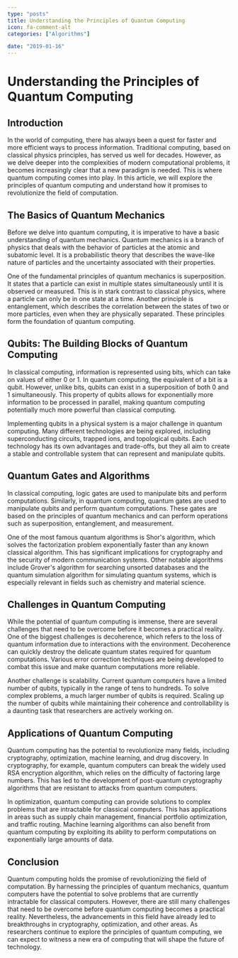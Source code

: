```yaml
---
type: "posts"
title: Understanding the Principles of Quantum Computing
icon: fa-comment-alt
categories: ["Algorithms"]

date: "2019-01-16"
---
```




# Understanding the Principles of Quantum Computing

## Introduction

In the world of computing, there has always been a quest for faster and more efficient ways to process information. Traditional computing, based on classical physics principles, has served us well for decades. However, as we delve deeper into the complexities of modern computational problems, it becomes increasingly clear that a new paradigm is needed. This is where quantum computing comes into play. In this article, we will explore the principles of quantum computing and understand how it promises to revolutionize the field of computation.

## The Basics of Quantum Mechanics

Before we delve into quantum computing, it is imperative to have a basic understanding of quantum mechanics. Quantum mechanics is a branch of physics that deals with the behavior of particles at the atomic and subatomic level. It is a probabilistic theory that describes the wave-like nature of particles and the uncertainty associated with their properties.

One of the fundamental principles of quantum mechanics is superposition. It states that a particle can exist in multiple states simultaneously until it is observed or measured. This is in stark contrast to classical physics, where a particle can only be in one state at a time. Another principle is entanglement, which describes the correlation between the states of two or more particles, even when they are physically separated. These principles form the foundation of quantum computing.

## Qubits: The Building Blocks of Quantum Computing

In classical computing, information is represented using bits, which can take on values of either 0 or 1. In quantum computing, the equivalent of a bit is a qubit. However, unlike bits, qubits can exist in a superposition of both 0 and 1 simultaneously. This property of qubits allows for exponentially more information to be processed in parallel, making quantum computing potentially much more powerful than classical computing.

Implementing qubits in a physical system is a major challenge in quantum computing. Many different technologies are being explored, including superconducting circuits, trapped ions, and topological qubits. Each technology has its own advantages and trade-offs, but they all aim to create a stable and controllable system that can represent and manipulate qubits.

## Quantum Gates and Algorithms

In classical computing, logic gates are used to manipulate bits and perform computations. Similarly, in quantum computing, quantum gates are used to manipulate qubits and perform quantum computations. These gates are based on the principles of quantum mechanics and can perform operations such as superposition, entanglement, and measurement.

One of the most famous quantum algorithms is Shor's algorithm, which solves the factorization problem exponentially faster than any known classical algorithm. This has significant implications for cryptography and the security of modern communication systems. Other notable algorithms include Grover's algorithm for searching unsorted databases and the quantum simulation algorithm for simulating quantum systems, which is especially relevant in fields such as chemistry and material science.

## Challenges in Quantum Computing

While the potential of quantum computing is immense, there are several challenges that need to be overcome before it becomes a practical reality. One of the biggest challenges is decoherence, which refers to the loss of quantum information due to interactions with the environment. Decoherence can quickly destroy the delicate quantum states required for quantum computations. Various error correction techniques are being developed to combat this issue and make quantum computations more reliable.

Another challenge is scalability. Current quantum computers have a limited number of qubits, typically in the range of tens to hundreds. To solve complex problems, a much larger number of qubits is required. Scaling up the number of qubits while maintaining their coherence and controllability is a daunting task that researchers are actively working on.

## Applications of Quantum Computing

Quantum computing has the potential to revolutionize many fields, including cryptography, optimization, machine learning, and drug discovery. In cryptography, for example, quantum computers can break the widely used RSA encryption algorithm, which relies on the difficulty of factoring large numbers. This has led to the development of post-quantum cryptography algorithms that are resistant to attacks from quantum computers.

In optimization, quantum computing can provide solutions to complex problems that are intractable for classical computers. This has applications in areas such as supply chain management, financial portfolio optimization, and traffic routing. Machine learning algorithms can also benefit from quantum computing by exploiting its ability to perform computations on exponentially large amounts of data.

## Conclusion

Quantum computing holds the promise of revolutionizing the field of computation. By harnessing the principles of quantum mechanics, quantum computers have the potential to solve problems that are currently intractable for classical computers. However, there are still many challenges that need to be overcome before quantum computing becomes a practical reality. Nevertheless, the advancements in this field have already led to breakthroughs in cryptography, optimization, and other areas. As researchers continue to explore the principles of quantum computing, we can expect to witness a new era of computing that will shape the future of technology.